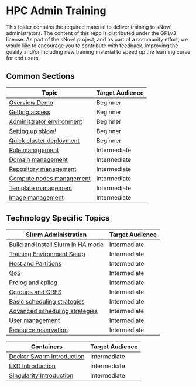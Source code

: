 <!--
Copyright (C) 2017 Jordi Blasco
Permission is granted to copy, distribute and/or modify this document
under the terms of the GNU Free Documentation License, Version 1.3
or any later version published by the Free Software Foundation;
with no Invariant Sections, no Front-Cover Texts, and no Back-Cover Texts.
A copy of the license is included in the section entitled "GNU
Free Documentation License".

HPCNow!, hereby disclaims all copyright interest in this document
`hpcnow-labs' written by Jordi Blasco.
-->
# HPC Admin Training

This folder contains the required material to deliver training to sNow! administrators. The content of this repo is distributed under the GPLv3 license.
As part of the sNow! project, and as part of a community effort, we would like to encourage you to contribute with feedback, improving the quality and/or including new training material to speed up the learning curve for end users.

## Common Sections

| Topic                                                                 | Target Audience       |
| --------------------------------------------------------------------- | --------------------- |
| [Overview Demo](00-overview-demo.md)                                  | Beginner              |
| [Getting access](01-getting-access.md)                                | Beginner              |
| [Administrator environment](02-administration-environment.md)         | Beginner              |
| [Setting up sNow!](03-setting-up-snow.md)                             | Beginner              |
| [Quick cluster deployment](04-quick-cluster-deployment.md)            | Beginner              |
| [Role management](05-role-management.md)                              | Intermediate          |
| [Domain management](06-domain-management.md)                          | Intermediate          |
| [Repository management](07-repository-management.md)                  | Intermediate          |
| [Compute nodes management](08-compute-node-management.md)             | Intermediate          |
| [Template management](09-template-management.md)                      | Intermediate          |
| [Image management](10-image-management.md)                            | Intermediate          |

## Technology Specific Topics

| Slurm Administration                                                         | Target Audience       |
| ---------------------------------------------------------------------------- | --------------------- |
| [Build and install Slurm in HA mode](slurm/00-build-and-install-slurm.md)    | Intermediate          |
| [Training Environment Setup](slurm/01-training-environment-setup.md)         | Intermediate          |
| [Host and Partitions](slurm/02-host-and-partitions.md)                       | Intermediate          |
| [QoS](slurm/03-qos.md)                                                       | Intermediate          |
| [Prolog and epilog](slurm/04-prolog-and-epilog.md)                           | Intermediate          |
| [Cgroups and GRES](slurm/05-cgroups-and-gres.md)                             | Intermediate          |
| [Basic scheduling strategies](slurm/06-basic-scheduling-strategies.md)       | Intermediate          |
| [Advanced scheduling strategies](slurm/07-advanced-scheduling-strategies.md) | Intermediate          |
| [User management](slurm/08-user-management.md)                               | Intermediate          |
| [Resource reservation](slurm/09-resource-reservation.md)                     | Intermediate          |

| Containers                                                                   | Target Audience       |
| ---------------------------------------------------------------------------- | --------------------- |
| [Docker Swarm Introduction](containers/01-docker-swarm-introduction.md)      | Intermediate          |
| [LXD Introduction](containers/02-lxd-introduction.md)                        | Intermediate          |
| [Singularity Introduction](containers/03-singularity-introduction.md)        | Intermediate          |
